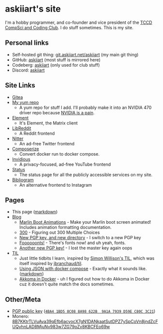 # askiiart's site

I'm a hobby programmer, and co-founder and vice president of the [TCCD CompSci and Coding Club](https://codeberg.org/TCCD-CompSci-and-Coding-Club/). I do stuff sometimes. This is my site.

## Personal links

- Self-hosted git thing: [git.askiiart.net/askiiart](https://git.askiiart.net/askiiart) (my main git thing)
- GitHub: [askiiart](https://github.com/askiiart) (most stuff is mirrored here)
- Codeberg: [askiiart](https://codeberg.org/askiiart) (only used for club stuff)
- Discord: [askiiart](https://discord.com/users/552658564368302092)

## Site Links

- [Gitea](https://git.askiiart.net/)
- [My yum repo](/repos/)
  - A yum repo for stuff I add. I'll probably make it into an NVIDIA 470 driver repo because [NVIDIA is a pain](https://www.youtube.com/watch?v=IVpOyKCNZYw).
- [Element](https://element.askiiart.net/)
  - It's Element, the Matrix client
- [LibReddit](https://libreddit.askiiart.net/)
  - A Reddit frontend
- [Nitter](https://nitter.askiiart.net/)
  - An ad-free Twitter frontend
- [Composerize](https://composerize.askiiart.net/)
  - Convert docker run to docker compose.
- [Invidious](https://invidious.askiiart.net/)
  - A privacy-focused, ad-free YouTube frontend
- [Status](https://status.askiiart.net/)
  - The status page for all the publicly accessible services on my site.
- [Bibliogram](https://bibliogram.askiiart.net/applysettings/3bb4944d6d346268ae9bd84f42bc9a51)
  - An alternative frontend to Instagram

## Pages

- This page ([markdown](/index.md))
- [Blog](/blog/)
  - [Marlin Boot Animations](/blog/marlin-boot-animations.html) - Make your Marlin boot screen animated! Includes animation formatting documentation.
  - [300](/blog/300.html) - Figuring out 300 Multiple Choices
  - [New PGP key, and new directory](/blog/new-pgp-key.html) - I switch to a new PGP key
  - [Foooooonts!](/blog/foooooonts.html) - There's fonts now! and uh yeah, fonts.
  - [Another new PGP key!](/blog/another-new-pgp-key.html) - I lost the master key again oops
- [TIL](/til/)
  - Just little tidbits I learn, inspired by [Simon Willison's TIL](https://til.simonwillison.net/), which was itself inspired by [jbranchaud/til](https://github.com/jbranchaud/til).
  - [Using JSON with docker compose](/til/using-json-with-docker-compose.html) - Exactly what it sounds like. ([markdown](/til/using-json-with-docker-compose.md))
  - [Akkoma in Docker](/til/akkoma-in-docker.html) - uh I figured out how to do Akkoma in Docker cuz it doesn't quite match the docs sometimes.

## Other/Meta

[//]: # (For CSS for wrapping even if cutting off the word, see /style.css)

- [PGP public key](/pubkey.asc) ([`4BA4 1BD5 8C08 8A98 622B  9A1A 7939 D59E C80C 3C21`](/blog/another-new-pgp-key.html))
- <wrap>Monero: [8B7KKtrTLVuAva39qEfb6acvocX7gN1DANkaatSutDPZ7ySpCoVn8jndZcFUQyhnLAD8MjuNv983w7ZG79oZv8KBCFEo69w](monero:8B7KKtrTLVuAva39qEfb6acvocX7gN1DANkaatSutDPZ7ySpCoVn8jndZcFUQyhnLAD8MjuNv983w7ZG79oZv8KBCFEo69w&tx_description=donation_from_site)</wrap>
